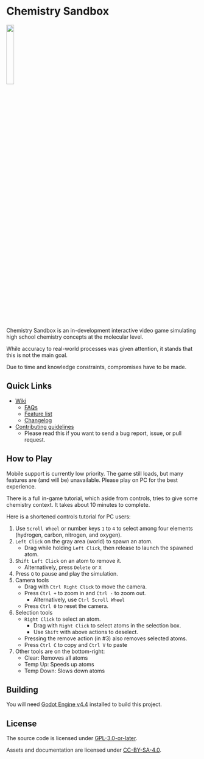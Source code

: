 # Chemistry Sandbox

<img width=20% src="img/reaction-anim.gif">

Chemistry Sandbox is an in-development interactive video game simulating high school chemistry concepts at the molecular level.

While accuracy to real-world processes was given attention, it stands that this is not the main goal.

Due to time and knowledge constraints, compromises have to be made.

## Quick Links

- [Wiki](https://github.com/AlienAuthor2054/Chemistry-Sandbox/wiki)
	- [FAQs](https://github.com/AlienAuthor2054/Chemistry-Sandbox/wiki/FAQs)	
	- [Feature list](https://github.com/AlienAuthor2054/Chemistry-Sandbox/wiki/Feature-List)
	- [Changelog](https://github.com/AlienAuthor2054/Chemistry-Sandbox/wiki/Changelog)
- [Contributing guidelines](CONTRIBUTING.md)
	- Please read this if you want to send a bug report, issue, or pull request.

## How to Play

Mobile support is currently low priority. The game still loads, but many features are (and will be) unavailable. Please play on PC for the best experience.

There is a full in-game tutorial, which aside from controls, tries to give some chemistry context. It takes about 10 minutes to complete.

Here is a shortened controls tutorial for PC users:

1. Use `Scroll Wheel` or number keys `1` to `4` to select among four elements (hydrogen, carbon, nitrogen, and oxygen).
2. `Left Click` on the gray area (world) to spawn an atom.
	- Drag while holding `Left Click`, then release to launch the spawned atom.
3. `Shift Left Click` on an atom to remove it.
	- Alternatively, press `Delete` or `X`
4. Press `Q` to pause and play the simulation.
5. Camera tools
	- Drag with `Ctrl Right Click` to move the camera.
	- Press `Ctrl +` to zoom in and `Ctrl -` to zoom out.
		- Alternatively, use `Ctrl Scroll Wheel`
	- Press `Ctrl 0` to reset the camera.
6. Selection tools
	- `Right Click` to select an atom.
		- Drag with `Right Click` to select atoms in the selection box.
		- Use `Shift` with above actions to deselect.
	- Pressing the remove action (in #3) also removes selected atoms.
	- Press `Ctrl C` to copy and `Ctrl V` to paste
7. Other tools are on the bottom-right:
	- Clear: Removes all atoms
	- Temp Up: Speeds up atoms
	- Temp Down: Slows down atoms

## Building

You will need [Godot Engine v4.4](https://godotengine.org/download/archive/4.4-stable) installed to build this project.

## License

The source code is licensed under [GPL-3.0-or-later](https://www.gnu.org/licenses/gpl-3.0).

Assets and documentation are licensed under [CC-BY-SA-4.0](https://creativecommons.org/licenses/by-sa/4.0).
